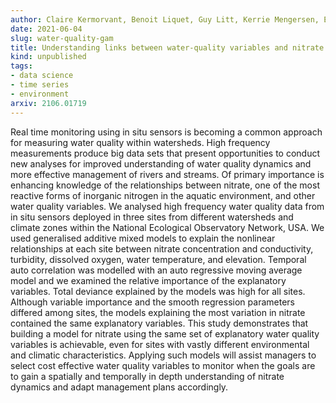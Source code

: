 ```yaml
---
author: Claire Kermorvant, Benoit Liquet, Guy Litt, Kerrie Mengersen, Erin E Peterson, Rob J Hyndman, Jeremy B Jones Jr, Catherine Leigh
date: 2021-06-04
slug: water-quality-gam
title: Understanding links between water-quality variables and nitrate concentration in freshwater streams using high-frequency sensor data
kind: unpublished
tags:
- data science
- time series
- environment
arxiv: 2106.01719
---
```


Real time monitoring using in situ sensors is becoming a common approach for measuring water quality within watersheds. High frequency measurements produce big data sets that present opportunities to conduct new analyses for improved understanding of water quality dynamics and more effective management of rivers and streams. Of primary importance is enhancing knowledge of the relationships between nitrate, one of the most reactive forms of inorganic nitrogen in the aquatic environment, and other water quality variables. We analysed high frequency water quality data from in situ sensors deployed in three sites from different watersheds and climate zones within the National Ecological Observatory Network, USA. We used generalised additive mixed models to explain the nonlinear relationships at each site between nitrate concentration and conductivity, turbidity, dissolved oxygen, water temperature, and elevation. Temporal auto correlation was modelled with an auto regressive moving average model and we examined the relative importance of the explanatory variables. Total deviance explained by the models was high for all sites. Although variable importance and the smooth regression parameters differed among sites, the models explaining the most variation in nitrate contained the same explanatory variables. This study demonstrates that building a model for nitrate using the same set of explanatory water quality variables is achievable, even for sites with vastly different environmental and climatic characteristics. Applying such models will assist managers to select cost effective water quality variables to monitor when the goals are to gain a spatially and temporally in depth understanding of nitrate dynamics and adapt management plans accordingly.
